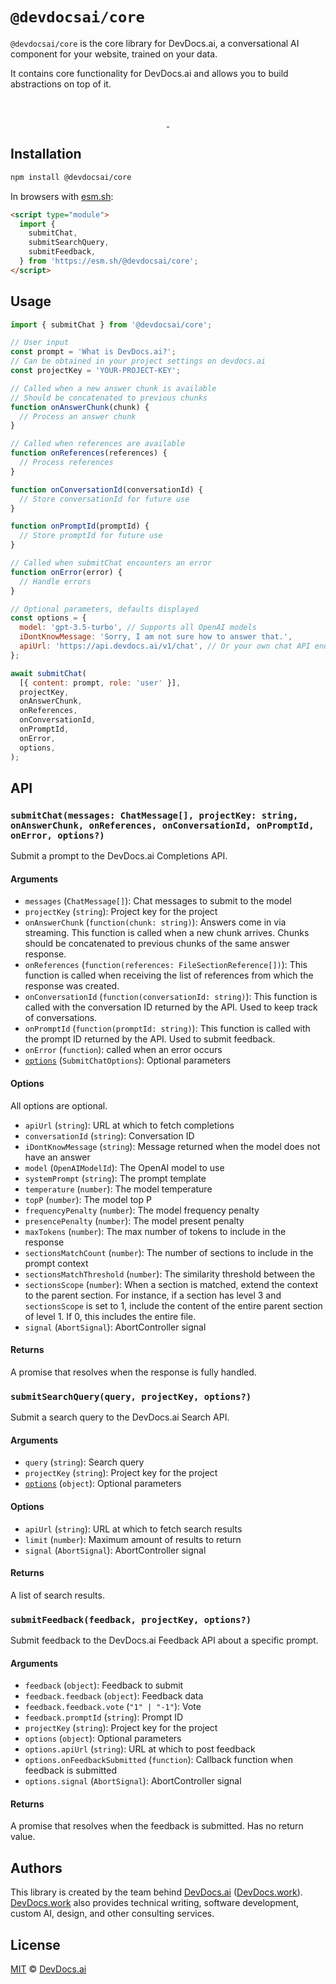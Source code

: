 # `@devdocsai/core`

`@devdocsai/core` is the core library for DevDocs.ai, a conversational AI
component for your website, trained on your data.

It contains core functionality for DevDocs.ai and allows you to build
abstractions on top of it.

<br />
<p align="center">
  <a aria-label="NPM version" href="https://www.npmjs.com/package/@devdocsai/core">
    <img alt="" src="https://badgen.net/npm/v/@devdocsai/core">
  </a>
  <a aria-label="License" href="https://github.com/devdocsorg/devdocsai-js/blob/main/packages/core/LICENSE">
    <img alt="" src="https://badgen.net/npm/license/@devdocsai/core">
  </a>
</p>

## Installation

```sh
npm install @devdocsai/core
```

In browsers with [esm.sh](https://esm.sh):

```html
<script type="module">
  import {
    submitChat,
    submitSearchQuery,
    submitFeedback,
  } from 'https://esm.sh/@devdocsai/core';
</script>
```

## Usage

```js
import { submitChat } from '@devdocsai/core';

// User input
const prompt = 'What is DevDocs.ai?';
// Can be obtained in your project settings on devdocs.ai
const projectKey = 'YOUR-PROJECT-KEY';

// Called when a new answer chunk is available
// Should be concatenated to previous chunks
function onAnswerChunk(chunk) {
  // Process an answer chunk
}

// Called when references are available
function onReferences(references) {
  // Process references
}

function onConversationId(conversationId) {
  // Store conversationId for future use
}

function onPromptId(promptId) {
  // Store promptId for future use
}

// Called when submitChat encounters an error
function onError(error) {
  // Handle errors
}

// Optional parameters, defaults displayed
const options = {
  model: 'gpt-3.5-turbo', // Supports all OpenAI models
  iDontKnowMessage: 'Sorry, I am not sure how to answer that.',
  apiUrl: 'https://api.devdocs.ai/v1/chat', // Or your own chat API endpoint
};

await submitChat(
  [{ content: prompt, role: 'user' }],
  projectKey,
  onAnswerChunk,
  onReferences,
  onConversationId,
  onPromptId,
  onError,
  options,
);
```

## API

### `submitChat(messages: ChatMessage[], projectKey: string, onAnswerChunk, onReferences, onConversationId, onPromptId, onError, options?)`

Submit a prompt to the DevDocs.ai Completions API.

#### Arguments

- `messages` (`ChatMessage[]`): Chat messages to submit to the model
- `projectKey` (`string`): Project key for the project
- `onAnswerChunk` (`function(chunk: string)`): Answers come in via streaming.
  This function is called when a new chunk arrives. Chunks should be
  concatenated to previous chunks of the same answer response.
- `onReferences` (`function(references: FileSectionReference[])`): This function
  is called when receiving the list of references from which the response was
  created.
- `onConversationId` (`function(conversationId: string)`): This function is
  called with the conversation ID returned by the API. Used to keep track of
  conversations.
- `onPromptId` (`function(promptId: string)`): This function is called with the
  prompt ID returned by the API. Used to submit feedback.
- `onError` (`function`): called when an error occurs
- [`options`](#options) (`SubmitChatOptions`): Optional parameters

#### Options

All options are optional.

- `apiUrl` (`string`): URL at which to fetch completions
- `conversationId` (`string`): Conversation ID
- `iDontKnowMessage` (`string`): Message returned when the model does not have
  an answer
- `model` (`OpenAIModelId`): The OpenAI model to use
- `systemPrompt` (`string`): The prompt template
- `temperature` (`number`): The model temperature
- `topP` (`number`): The model top P
- `frequencyPenalty` (`number`): The model frequency penalty
- `presencePenalty` (`number`): The model present penalty
- `maxTokens` (`number`): The max number of tokens to include in the response
- `sectionsMatchCount` (`number`): The number of sections to include in the
  prompt context
- `sectionsMatchThreshold` (`number`): The similarity threshold between the
- `sectionsScope` (`number`): When a section is matched, extend the context to the parent section. For instance, if a section has level 3 and `sectionsScope` is set to 1, include the content of the entire parent section of level 1. If 0, this includes the entire file.
- `signal` (`AbortSignal`): AbortController signal

#### Returns

A promise that resolves when the response is fully handled.

### `submitSearchQuery(query, projectKey, options?)`

Submit a search query to the DevDocs.ai Search API.

#### Arguments

- `query` (`string`): Search query
- `projectKey` (`string`): Project key for the project
- [`options`](#options) (`object`): Optional parameters

#### Options

- `apiUrl` (`string`): URL at which to fetch search results
- `limit` (`number`): Maximum amount of results to return
- `signal` (`AbortSignal`): AbortController signal

#### Returns

A list of search results.

### `submitFeedback(feedback, projectKey, options?)`

Submit feedback to the DevDocs.ai Feedback API about a specific prompt.

#### Arguments

- `feedback` (`object`): Feedback to submit
- `feedback.feedback` (`object`): Feedback data
- `feedback.feedback.vote` (`"1" | "-1"`): Vote
- `feedback.promptId` (`string`): Prompt ID
- `projectKey` (`string`): Project key for the project
- `options` (`object`): Optional parameters
- `options.apiUrl` (`string`): URL at which to post feedback
- `options.onFeedbackSubmitted` (`function`): Callback function when feedback
  is submitted
- `options.signal` (`AbortSignal`): AbortController signal

#### Returns

A promise that resolves when the feedback is submitted. Has no return value.

## Authors

This library is created by the team behind [DevDocs.ai](https://devdocs.ai)
([DevDocs.work](https://devdocs.work)). [DevDocs.work](https://devdocs.work) also provides technical writing, software development, custom AI, design, and other consulting services.

## License

[MIT](./LICENSE) © [DevDocs.ai](https://devdocs.ai)
